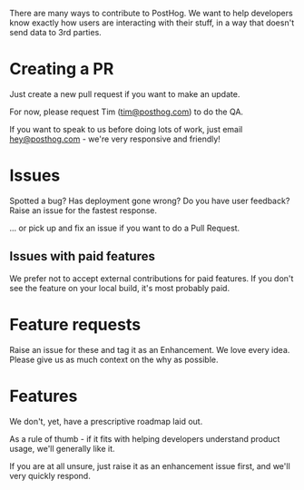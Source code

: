 There are many ways to contribute to PostHog. We want to help developers know exactly how users are interacting with their stuff, in a way that doesn't send data to 3rd parties.

# Creating a PR

Just create a new pull request if you want to make an update.

For now, please request Tim (tim@posthog.com) to do the QA.

If you want to speak to us before doing lots of work, just email hey@posthog.com - we're very responsive and friendly!

# Issues

Spotted a bug? Has deployment gone wrong? Do you have user feedback? Raise an issue for the fastest response.

... or pick up and fix an issue if you want to do a Pull Request.

## Issues with paid features

We prefer not to accept external contributions for paid features. If you don't see the feature on your local build, it's most probably paid.

# Feature requests

Raise an issue for these and tag it as an Enhancement. We love every idea. Please give us as much context on the why as possible.

# Features

We don't, yet, have a prescriptive roadmap laid out.

As a rule of thumb - if it fits with helping developers understand product usage, we'll generally like it.

If you are at all unsure, just raise it as an enhancement issue first, and we'll very quickly respond.
